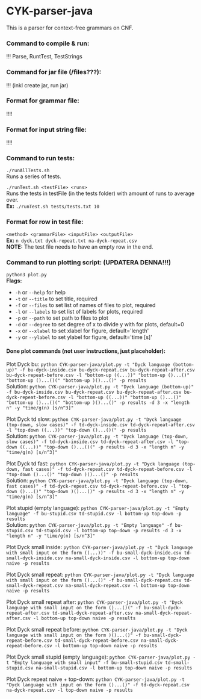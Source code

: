 # CYK-parser-java
This is a parser for context-free grammars on CNF.

### Command to compile & run:
!!!
Parse, RuntTest, TestStrings

### Command for jar file (/files???):
!!! (inkl create jar, run jar)


### Format for grammar file:
!!!!

### Format for input string file:
!!!!

### Command to run tests:
`./runAllTests.sh` <br>
Runs a series of tests. <br>

`./runTest.sh <testFile> <runs>` <br>
Runs the tests in testFile (in the tests folder) with amount of runs to average over. <br>
**Ex:** `./runTest.sh tests/tests.txt 10` <br>


### Format for row in test file:
`<method> <grammarFile> <inputFile> <outputFile>` <br>
**Ex:** `n dyck.txt dyck-repeat.txt na-dyck-repeat.csv` <br>
**NOTE:** The test file needs to have an empty row in the end.


### Command to run plotting script: (UPDATERA DENNA!!!)
`python3 plot.py` <br>
**Flags:**
- `-h` or `--help` for help <br>
- `-t` or `--title` to set title, required <br>
- `-f` or `--files` to set list of names of files to plot, required <br>
- `-l` or `--labels` to set list of labels for plots, required <br>
- `-p` or `--path` to set path to files to plot <br>
- `-d` or `--degree` to set degree of x to divide y with for plots, default=0 <br>
- `-x` or `--xlabel` to set xlabel for figure, default='length' <br>
- `-y` or `--ylabel` to set ylabel for figure, default='time [s]' <br>

#### Done plot commands (not user instructions, just placeholder):
Plot Dyck bu:
`python CYK-parser-java/plot.py -t "Dyck language (bottom-up)" -f bu-dyck-inside.csv bu-dyck-repeat.csv bu-dyck-repeat-after.csv bu-dyck-repeat-before.csv -l "bottom-up ((...))" "bottom-up ()...()" "bottom-up ()...()(" "bottom-up )()...()" -p results` <br>
Solution:
`python CYK-parser-java/plot.py -t "Dyck language (bottom-up)" -f bu-dyck-inside.csv bu-dyck-repeat.csv bu-dyck-repeat-after.csv bu-dyck-repeat-before.csv -l "bottom-up ((...))" "bottom-up ()...()" "bottom-up ()...()(" "bottom-up )()...()" -p results -d 3 -x "length n" -y "time/g(n) [s/n^3]"` <br>

Plot Dyck td slow:
`python CYK-parser-java/plot.py -t "Dyck language (top-down, slow cases)" -f td-dyck-inside.csv td-dyck-repeat-after.csv -l "top-down ((...))" "top-down ()...()(" -p results` <br>
Solution:
`python CYK-parser-java/plot.py -t "Dyck language (top-down, slow cases)" -f td-dyck-inside.csv td-dyck-repeat-after.csv -l "top-down ((...))" "top-down ()...()(" -p results -d 3 -x "length n" -y "time/g(n) [s/n^3]"` <br>

Plot Dyck td fast:
`python CYK-parser-java/plot.py -t "Dyck language (top-down, fast cases)" -f td-dyck-repeat.csv td-dyck-repeat-before.csv -l "top-down ()...()" "top-down )()...()" -p results` <br>
Solution:
`python CYK-parser-java/plot.py -t "Dyck language (top-down, fast cases)" -f td-dyck-repeat.csv td-dyck-repeat-before.csv -l "top-down ()...()" "top-down )()...()" -p results -d 3 -x "length n" -y "time/g(n) [s/n^3]"` <br>

Plot stupid (empty language):
`python CYK-parser-java/plot.py -t "Empty language" -f bu-stupid.csv td-stupid.csv -l bottom-up top-down -p results` <br>
Solution:
`python CYK-parser-java/plot.py -t "Empty language" -f bu-stupid.csv td-stupid.csv -l bottom-up top-down -p results -d 3 -x "length n" -y "time/g(n) [s/n^3]"` <br>

Plot Dyck small inside:
`python CYK-parser-java/plot.py -t "Dyck language with small input on the form ((...))" -f bu-small-dyck-inside.csv td-small-dyck-inside.csv na-small-dyck-inside.csv -l bottom-up top-down naive -p results` <br>

Plot Dyck small repeat:
`python CYK-parser-java/plot.py -t "Dyck language with small input on the form ()...()" -f bu-small-dyck-repeat.csv td-small-dyck-repeat.csv na-small-dyck-repeat.csv -l bottom-up top-down naive -p results` <br>

Plot Dyck small repeat after:
`python CYK-parser-java/plot.py -t "Dyck language with small input on the form ()...()(" -f bu-small-dyck-repeat-after.csv td-small-dyck-repeat-after.csv na-small-dyck-repeat-after.csv -l bottom-up top-down naive -p results` <br>

Plot Dyck small repeat before:
`python CYK-parser-java/plot.py -t "Dyck language with small input on the form )()...()" -f bu-small-dyck-repeat-before.csv td-small-dyck-repeat-before.csv na-small-dyck-repeat-before.csv -l bottom-up top-down naive -p results` <br>

Plot Dyck small stupid (empty language):
`python CYK-parser-java/plot.py -t "Empty language with small input" -f bu-small-stupid.csv td-small-stupid.csv na-small-stupid.csv -l bottom-up top-down naive -p results` <br>

Plot Dyck repeat naive + top-down:
`python CYK-parser-java/plot.py -t "Dyck language with input on the form ()...()" -f td-dyck-repeat.csv na-dyck-repeat.csv -l top-down naive -p results` <br>
